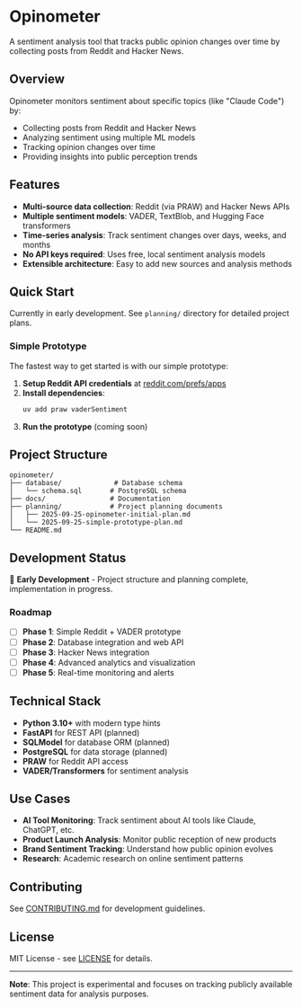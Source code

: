 # Opinometer

A sentiment analysis tool that tracks public opinion changes over time by collecting posts from Reddit and Hacker News.

## Overview

Opinometer monitors sentiment about specific topics (like "Claude Code") by:
- Collecting posts from Reddit and Hacker News
- Analyzing sentiment using multiple ML models
- Tracking opinion changes over time
- Providing insights into public perception trends

## Features

- **Multi-source data collection**: Reddit (via PRAW) and Hacker News APIs
- **Multiple sentiment models**: VADER, TextBlob, and Hugging Face transformers
- **Time-series analysis**: Track sentiment changes over days, weeks, and months
- **No API keys required**: Uses free, local sentiment analysis models
- **Extensible architecture**: Easy to add new sources and analysis methods

## Quick Start

Currently in early development. See `planning/` directory for detailed project plans.

### Simple Prototype

The fastest way to get started is with our simple prototype:

1. **Setup Reddit API credentials** at [reddit.com/prefs/apps](https://www.reddit.com/prefs/apps/)
2. **Install dependencies**:
   ```bash
   uv add praw vaderSentiment
   ```
3. **Run the prototype** (coming soon)

## Project Structure

```
opinometer/
├── database/             # Database schema
│   └── schema.sql       # PostgreSQL schema
├── docs/                # Documentation
├── planning/            # Project planning documents
│   ├── 2025-09-25-opinometer-initial-plan.md
│   └── 2025-09-25-simple-prototype-plan.md
└── README.md
```

## Development Status

🚧 **Early Development** - Project structure and planning complete, implementation in progress.

### Roadmap

- [ ] **Phase 1**: Simple Reddit + VADER prototype
- [ ] **Phase 2**: Database integration and web API
- [ ] **Phase 3**: Hacker News integration
- [ ] **Phase 4**: Advanced analytics and visualization
- [ ] **Phase 5**: Real-time monitoring and alerts

## Technical Stack

- **Python 3.10+** with modern type hints
- **FastAPI** for REST API (planned)
- **SQLModel** for database ORM (planned)
- **PostgreSQL** for data storage (planned)
- **PRAW** for Reddit API access
- **VADER/Transformers** for sentiment analysis

## Use Cases

- **AI Tool Monitoring**: Track sentiment about AI tools like Claude, ChatGPT, etc.
- **Product Launch Analysis**: Monitor public reception of new products
- **Brand Sentiment Tracking**: Understand how public opinion evolves
- **Research**: Academic research on online sentiment patterns

## Contributing

See [CONTRIBUTING.md](CONTRIBUTING.md) for development guidelines.

## License

MIT License - see [LICENSE](LICENSE) for details.

---

**Note**: This project is experimental and focuses on tracking publicly available sentiment data for analysis purposes.